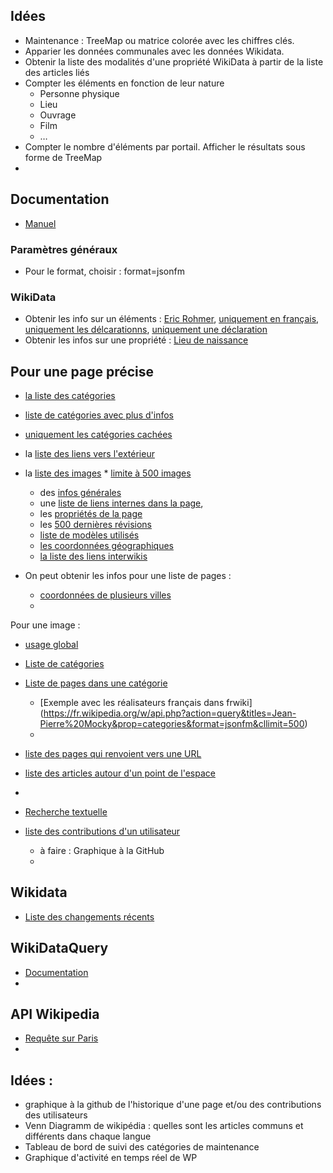 ## Idées
* Maintenance : TreeMap ou matrice colorée avec les chiffres clés.
* Apparier les données communales avec les données Wikidata.
* Obtenir la liste des modalités d'une propriété WikiData à partir de la liste des articles liés
* Compter les éléments en fonction de leur nature
     * Personne physique
     * Lieu
     * Ouvrage
     * Film
     * …
* Compter le nombre d'éléments par portail. Afficher le résultats sous forme de TreeMap
* 

## Documentation
* [Manuel](https://www.wikidata.org/w/api.php)

### Paramètres généraux
* Pour le format, choisir : format=jsonfm

### WikiData
* Obtenir les info sur un éléments : [Eric Rohmer](https://www.wikidata.org/w/api.php?action=wbgetentities&ids=Q50764&format=jsonfm), [uniquement en français](https://www.wikidata.org/w/api.php?action=wbgetentities&ids=Q50764&languages=fr&format=jsonfm), [uniquement les délcarationns](https://www.wikidata.org/w/api.php?action=wbgetclaims&entity=Q50764&format=jsonfm), [uniquement une déclaration](https://www.wikidata.org/w/api.php?action=wbgetclaims&entity=Q50764&format=jsonfm&property=P7) 
* Obtenir les infos sur une propriété : [Lieu de naissance](https://www.wikidata.org/w/api.php?action=wbgetentities&ids=P19)

## Pour une page précise
* [la liste des catégories](https://fr.wikipedia.org/w/api.php?action=query&titles=Jean-Pierre%20Mocky&prop=categories&format=jsonfm&cllimit=500)
* [liste de catégories avec plus d'infos](https://fr.wikipedia.org/w/api.php?action=query&titles=Jean-Pierre%20Mocky&prop=categories&format=jsonfm&clprop=timestamp|hidden|sortkey) 
* [uniquement les catégories cachées](https://fr.wikipedia.org/w/api.php?action=query&titles=Jean-Pierre%20Mocky&prop=categories&format=jsonfm&clshow=hidden)
* la [liste des liens vers l'extérieur](https://fr.wikipedia.org/w/api.php?action=query&titles=Jean-Pierre%20Mocky&prop=extlinks&format=jsonfm&ellimit=500) 

* la [liste des images](https://fr.wikipedia.org/w/api.php?action=query&titles=Jean-Pierre%20Mocky&prop=images&format=jsonfm)
      * [limite à 500 images](https://fr.wikipedia.org/w/api.php?action=query&titles=Jean-Pierre%20Mocky&prop=images&format=jsonfm&imlimit=500) 
    * des [infos générales](https://fr.wikipedia.org/w/api.php?action=query&titles=Jean-Pierre%20Mocky&prop=info&format=jsonfm)
    * une [liste de liens internes dans la page](https://fr.wikipedia.org/w/api.php?action=query&titles=%C3%89ric%20Rohmer&prop=links&format=jsonfm&pllimit=500), 
    * les [propriétés de la page](https://fr.wikipedia.org/w/api.php?action=query&titles=Jean-Pierre%20Mocky&prop=pageprops&format=jsonfm)
    * les [500 dernières révisions](https://fr.wikipedia.org/w/api.php?action=query&titles=%C3%89ric%20Rohmer&prop=revisions&format=jsonfm&rvlimit=500&rvprop=size|ids|timestamp|user|userid|comment)
    * [liste de modèles utilisés](https://fr.wikipedia.org/w/api.php?action=query&titles=Jean-Pierre%20Mocky&prop=templates&format=jsonfm&tllimit=500)
    * [les coordonnées géographiques](https://fr.wikipedia.org/w/api.php?action=query&titles=%C3%89pinal&prop=coordinates&format=jsonfm)
    * [la liste des liens interwikis](https://fr.wikipedia.org/w/api.php?action=query&titles=%C3%89ric%20Rohmer&prop=iwlinks&format=jsonfm|iwlimit=500)
* On peut obtenir les infos pour une liste de pages : 
  * [coordonnées de plusieurs villes](https://fr.wikipedia.org/w/api.php?action=query&titles=%C3%89pinal|Paris|Apt&prop=coordinates&format=jsonfm)
  * 

Pour une image : 
 * [usage global](https://www.wikidata.org/w/api.php?action=query&prop=globalusage&titles=File:Example.jpg)


* [Liste de catégories](https://fr.wikipedia.org/w/api.php?action=query&list=allcategories&acprop=size|hidden&aclimit=500&format=jsonfm)
* [Liste de pages dans une catégorie](https://fr.wikipedia.org/w/api.php?action=query&list=categorymembers&cmtitle=Category:Physique&cmlimit=500) 
    * [Exemple avec les réalisateurs français dans frwiki] (https://fr.wikipedia.org/w/api.php?action=query&titles=Jean-Pierre%20Mocky&prop=categories&format=jsonfm&cllimit=500)
    * 

* [liste des pages qui renvoient vers une URL](https://fr.wikipedia.org/w/api.php?action=query&list=exturlusage&euquery=www.liberation.fr&euprop=ids|title|url&format=jsonfm&eulimit=500)
* [liste des articles autour d'un point de l'espace](https://fr.wikipedia.org/w/api.php?action=query&list=geosearch&gsradius=10000&gscoord=37.786971|-122.399677&gslimit=500)
* 

* [Recherche textuelle](https://fr.wikipedia.org/w/api.php?action=query&list=search&srsearch=rohmer)

* [liste des contributions d'un utilisateur](https://fr.wikipedia.org/w/api.php?action=query&list=usercontribs&ucuser=PAC2&uclimit=500&format=jsonfm)
  * à faire : Graphique à la GitHub
  * 
  
## Wikidata
* [Liste des changements récents](http://www.wikidata.org/w/api.php?action=query&list=recentchanges&rcnamespace=0&rcprop=comment&rclimit=max&rcnamespace=0)

## WikiDataQuery
* [Documentation](http://magnusmanske.de/wordpress/?p=72)
* 

## API Wikipedia 
* [Requête sur Paris](https://fr.wikipedia.org/w/api.php?action=query&titles=Paris&prop=pageprops&format=jsonfm)
* 

## Idées :
* graphique à la github de l'historique d'une page et/ou des contributions des utilisateurs
* Venn Diagramm de wikipédia : quelles sont les articles communs et différents dans chaque langue
* Tableau de bord de suivi des catégories de maintenance
* Graphique d'activité en temps réel de WP
